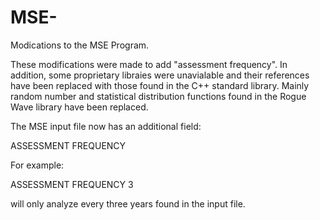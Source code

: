 # MSE-
Modications to the MSE Program. 

These modifications were made to add "assessment frequency". In addition, some proprietary libraies were unavialable and their references have been replaced with those found in the C++ standard library. Mainly random number and statistical distribution functions found in the Rogue Wave library have been replaced.

The MSE input file now has an additional field:

ASSESSMENT FREQUENCY

For example:

ASSESSMENT FREQUENCY
3

will only analyze every three years found in the input file.


